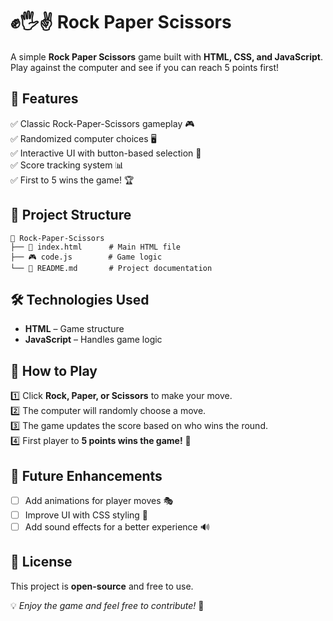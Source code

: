 # ✊🖐️✌️ Rock Paper Scissors

A simple **Rock Paper Scissors** game built with **HTML, CSS, and JavaScript**. Play against the computer and see if you can reach 5 points first!

## 🌟 Features

✅ Classic Rock-Paper-Scissors gameplay 🎮  
✅ Randomized computer choices 🖥️  
✅ Interactive UI with button-based selection 🔘  
✅ Score tracking system 📊  
✅ First to 5 wins the game! 🏆  

## 📂 Project Structure

```
📂 Rock-Paper-Scissors
├── 📄 index.html      # Main HTML file
├── 🎮 code.js        # Game logic
└── 📝 README.md       # Project documentation
```

## 🛠️ Technologies Used

- **HTML** – Game structure  
- **JavaScript** – Handles game logic  

## 🚀 How to Play

1️⃣ Click **Rock, Paper, or Scissors** to make your move.  
2️⃣ The computer will randomly choose a move.  
3️⃣ The game updates the score based on who wins the round.  
4️⃣ First player to **5 points wins the game!** 🏅  

## 🎨 Future Enhancements

- [ ] Add animations for player moves 🎭  
- [ ] Improve UI with CSS styling 🎨  
- [ ] Add sound effects for a better experience 🔊  

## 📝 License

This project is **open-source** and free to use.  

💡 *Enjoy the game and feel free to contribute!* 🚀
